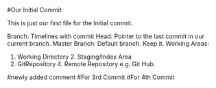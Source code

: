 #Our Initial Commit

This is just our first file for the Initial commit.

Branch: Timelines with commit
Head: Pointer to the last commit in our current branch.
Master Branch: Default branch. Keep it.
Working Areas:
 1. Working Directory 2. Staging/Index Area
 3. GitRepository 4. Remote Repository e.g. Git Hub.


#newly added comment
#For 3rd Commit
#For 4th Commit
